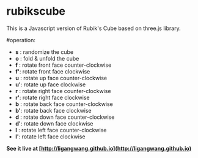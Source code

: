 # rubikscube
This is a Javascript version of Rubik's Cube based on three.js library.

#operation:
- **s** :   randomize the cube
- **o** :   fold & unfold the cube
- **f** : 	rotate front face counter-clockwise
- **f'**: 	rotate front face clockwise
- **u** : 	rotate up face counter-clockwise
- **u'**: 	rotate up face clockwise
- **r** : 	rotate right face counter-clockwise
- **r'**: 	rotate right face clockwise
- **b** : 	rotate back face counter-clockwise
- **b'**: 	rotate back face clockwise
- **d** : 	rotate down face counter-clockwise
- **d'**: 	rotate down face clockwise
- **l** : 	rotate left face counter-clockwise
- **l'**: 	rotate left face clockwise

**See it live at [http://ligangwang.github.io](http://ligangwang.github.io)**